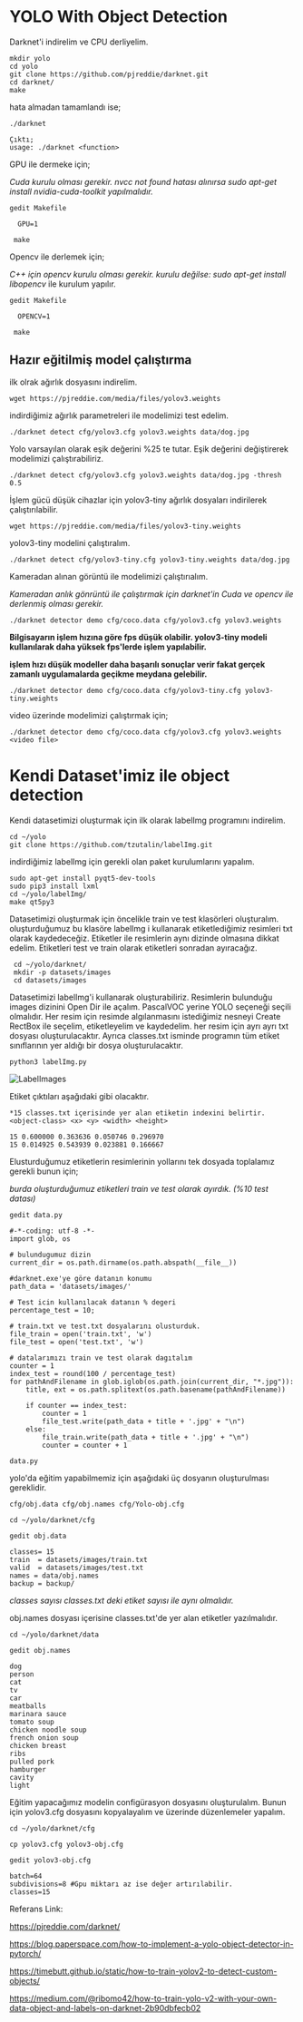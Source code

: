# YOLO With Object Detection

Darknet'i indirelim ve CPU derliyelim.

    mkdir yolo
    cd yolo
    git clone https://github.com/pjreddie/darknet.git
    cd darknet/
    make

hata almadan tamamlandı ise;
  
    ./darknet
    
    Çıktı;
    usage: ./darknet <function>

GPU ile dermeke için;

*Cuda kurulu olması gerekir. nvcc not found hatası alınırsa sudo apt-get install nvidia-cuda-toolkit yapılmalıdır.*

    gedit Makefile 
    
      GPU=1
      
     make
     
Opencv ile derlemek için;

*C++ için opencv kurulu olması gerekir. kurulu değilse: sudo apt-get install libopencv* ile kurulum yapılır.

    gedit Makefile 
    
      OPENCV=1  
      
     make
    
## Hazır eğitilmiş model çalıştırma

ilk olrak ağırlık dosyasını indirelim.
   
    wget https://pjreddie.com/media/files/yolov3.weights
    
indirdiğimiz ağırlık parametreleri ile modelimizi test edelim.

    ./darknet detect cfg/yolov3.cfg yolov3.weights data/dog.jpg
    
Yolo varsayılan olarak eşik değerini %25 te tutar. Eşik değerini değiştirerek modelimizi çalıştırabiliriz.

    ./darknet detect cfg/yolov3.cfg yolov3.weights data/dog.jpg -thresh 0.5

İşlem gücü düşük cihazlar için yolov3-tiny ağırlık dosyaları indirilerek çalıştırılabilir.

    wget https://pjreddie.com/media/files/yolov3-tiny.weights

yolov3-tiny modelini çalıştıralım.

    ./darknet detect cfg/yolov3-tiny.cfg yolov3-tiny.weights data/dog.jpg

Kameradan alınan görüntü ile modelimizi çalıştırıalım.

*Kameradan anlık gönrüntü ile çalıştırmak için darknet'in Cuda ve opencv ile derlenmiş olması gerekir.*

    ./darknet detector demo cfg/coco.data cfg/yolov3.cfg yolov3.weights

**Bilgisayarın işlem hızına göre fps düşük olabilir. yolov3-tiny modeli kullanılarak daha yüksek fps'lerde işlem yapılabilir.**

**işlem hızı düşük modeller daha başarılı sonuçlar verir fakat gerçek zamanlı uygulamalarda geçikme meydana gelebilir.**

    ./darknet detector demo cfg/coco.data cfg/yolov3-tiny.cfg yolov3-tiny.weights

video üzerinde modelimizi çalıştırmak için;

    ./darknet detector demo cfg/coco.data cfg/yolov3.cfg yolov3.weights <video file>
   
# Kendi Dataset'imiz ile object detection

Kendi datasetimizi oluşturmak için ilk olarak labelImg programını indirelim.

    cd ~/yolo
    git clone https://github.com/tzutalin/labelImg.git
  
indirdiğimiz labelImg için gerekli olan paket kurulumlarını yapalım.

    sudo apt-get install pyqt5-dev-tools
    sudo pip3 install lxml
    cd ~/yolo/labelImg/
    make qt5py3

Datasetimizi oluşturmak için öncelikle train ve test klasörleri oluşturalım. oluşturduğumuz bu klasöre labelImg i kullanarak etiketlediğimiz resimleri txt olarak kaydedeceğiz. Etiketler ile resimlerin aynı dizinde olmasına dikkat edelim. Etiketleri test ve train olarak etiketleri sonradan ayıracağız.

     cd ~/yolo/darknet/
     mkdir -p datasets/images
     cd datasets/images
    
Datasetimizi labelImg'i kullanarak oluşturabiliriz. Resimlerin bulunduğu images dizinini Open Dir ile açalım. PascalVOC yerine YOLO seçeneği seçili olmalıdır. Her resim için resimde algılanmasını istediğimiz nesneyi Create RectBox ile seçelim, etiketleyelim ve kaydedelim. her resim için ayrı ayrı txt dosyası oluşturulacaktır. Ayrıca classes.txt isminde programın tüm etiket sınıflarının yer aldığı bir dosya oluşturulacaktır. 

    python3 labelImg.py

![LabelImages](https://github.com/raclab/RACLAB/blob/master/images/AI/labelimg_example.jpg)

Etiket çıktıları aşağıdaki gibi olacaktır.

    *15 classes.txt içerisinde yer alan etiketin indexini belirtir. 
    <object-class> <x> <y> <width> <height>
    
    15 0.600000 0.363636 0.050746 0.296970
    15 0.014925 0.543939 0.023881 0.166667

Elusturduğumuz etiketlerin resimlerinin yollarını tek dosyada toplalamız gerekli bunun için;

*burda oluşturduğumuz etiketleri train ve test olarak ayırdık. (%10 test datası)*

    gedit data.py

    #-*-coding: utf-8 -*-
    import glob, os

    # bulundugumuz dizin
    current_dir = os.path.dirname(os.path.abspath(__file__))

    #darknet.exe'ye göre datanın konumu
    path_data = 'datasets/images/'

    # Test icin kullanılacak datanın % degeri
    percentage_test = 10;

    # train.txt ve test.txt dosyalarını olusturduk.
    file_train = open('train.txt', 'w')  
    file_test = open('test.txt', 'w')

    # datalarımızı train ve test olarak dagıtalım
    counter = 1  
    index_test = round(100 / percentage_test)  
    for pathAndFilename in glob.iglob(os.path.join(current_dir, "*.jpg")):  
        title, ext = os.path.splitext(os.path.basename(pathAndFilename))

        if counter == index_test:
            counter = 1
            file_test.write(path_data + title + '.jpg' + "\n")
        else:
            file_train.write(path_data + title + '.jpg' + "\n")
            counter = counter + 1

    data.py

yolo'da eğitim yapabilmemiz için aşağıdaki üç dosyanın oluşturulması gereklidir.

`cfg/obj.data
cfg/obj.names
cfg/Yolo-obj.cfg`

    cd ~/yolo/darknet/cfg
    
    gedit obj.data
    
    classes= 15  
    train  = datasets/images/train.txt  
    valid  = datasets/images/test.txt  
    names = data/obj.names  
    backup = backup/ 

*classes sayısı classes.txt deki etiket sayısı ile aynı olmalıdır.*

obj.names dosyası içerisine classes.txt'de yer alan etiketler yazılmalıdır.

    cd ~/yolo/darknet/data
    
    gedit obj.names
    
    dog
    person
    cat
    tv
    car
    meatballs
    marinara sauce
    tomato soup
    chicken noodle soup
    french onion soup
    chicken breast
    ribs
    pulled pork
    hamburger
    cavity
    light

Eğitim yapacağımız modelin configürasyon dosyasını oluşturulalım. Bunun için yolov3.cfg dosyasını kopyalayalım ve üzerinde düzenlemeler yapalım.

    cd ~/yolo/darknet/cfg
    
    cp yolov3.cfg yolov3-obj.cfg

    gedit yolov3-obj.cfg 
    
    batch=64
    subdivisions=8 #Gpu miktarı az ise değer artırılabilir.
    classes=15
    
Referans Link:

https://pjreddie.com/darknet/

https://blog.paperspace.com/how-to-implement-a-yolo-object-detector-in-pytorch/

https://timebutt.github.io/static/how-to-train-yolov2-to-detect-custom-objects/

https://medium.com/@ribomo42/how-to-train-yolo-v2-with-your-own-data-object-and-labels-on-darknet-2b90dbfecb02
